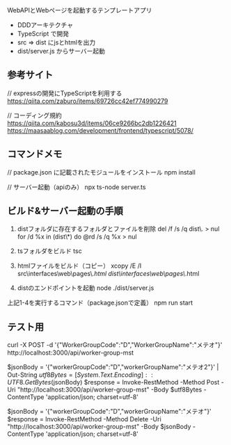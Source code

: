 WebAPIとWebページを起動するテンプレートアプリ
- DDDアーキテクチャ
- TypeScript で開発
- src => dist にjsとhtmlを出力
- dist/server.js からサーバー起動 

## 参考サイト

// expressの開発にTypeScriptを利用する
https://qiita.com/zaburo/items/69726cc42ef774990279

// コーディング規約
https://qiita.com/kabosu3d/items/06ce9266bc2db1226421
https://maasaablog.com/development/frontend/typescript/5078/

## コマンドメモ

// package.json に記載されたモジュールをインストール
npm install

// サーバー起動（apiのみ）
npx ts-node server.ts

## ビルド&サーバー起動の手順

1. distフォルダに存在するフォルダとファイルを削除
del /f /s /q dist\\*.* > nul
for /d %x in (dist\\*) do @rd /s /q %x > nul

2. tsフォルダをビルド
tsc

3. htmlファイルをビルド（コピー）
xcopy /E /I src\\interfaces\\web\\pages\\*.html dist\\interfaces\\web\\pages\\*.html

4. distのエンドポイントを起動
node ./dist/server.js

上記1-4を実行するコマンド（package.jsonで定義）
npm run start

## テスト用
curl -X POST -d '{"WorkerGroupCode":"D","WorkerGroupName":"メテオ"}' http://localhost:3000/api/worker-group-mst

$jsonBody = '{"workerGroupCode":"D","workerGroupName":"メテオ2"}' | Out-String
$utf8Bytes = [System.Text.Encoding]::UTF8.GetBytes($jsonBody)
$response = Invoke-RestMethod -Method Post -Uri "http://localhost:3000/api/worker-group-mst" -Body $utf8Bytes -ContentType 'application/json; charset=utf-8'

$jsonBody = '{"workerGroupCode":"D","workerGroupName":"メテオ"}'
$response = Invoke-RestMethod -Method Delete -Uri "http://localhost:3000/api/worker-group-mst" -Body $jsonBody -ContentType 'application/json; charset=utf-8'
